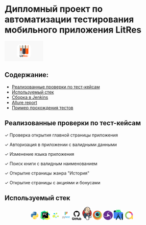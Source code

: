 # Дипломный проект по автоматизации тестирования мобильного приложения LitRes
<p align="left">
  <img width="25%" src="images/LitRes.png"/>
</p>

## Содержание:
- [Реализованные проверки по тест-кейсам](https://github.com/Elena0808/diplom_mobile/edit/master/README.md#%D1%80%D0%B5%D0%B0%D0%BB%D0%B8%D0%B7%D0%BE%D0%B2%D0%B0%D0%BD%D0%BD%D1%8B%D0%B5-%D0%BF%D1%80%D0%BE%D0%B2%D0%B5%D1%80%D0%BA%D0%B8-%D0%BF%D0%BE-%D1%82%D0%B5%D1%81%D1%82-%D0%BA%D0%B5%D0%B9%D1%81%D0%B0%D0%BC)
- [Используемый стек](https://github.com/Elena0808/diplom_mobile/edit/master/README.md#%D0%B8%D1%81%D0%BF%D0%BE%D0%BB%D1%8C%D0%B7%D1%83%D0%B5%D0%BC%D1%8B%D0%B9-%D1%81%D1%82%D0%B5%D0%BA)
- [Сборка в Jenkins]()
- [Allure report]()
- [Пример прохождения тестов]()

## Реализованные проверки по тест-кейсам
✓ Проверка открытия главной страницы приложения

✓ Авторизация в приложении с валидными данными

✓ Изменение языка приложения 

✓ Поиск книги с валидным наименованием

✓ Открытие страницы жанра "История"

✓ Открытие страницы с акциями и бонусами

## Используемый стек
<p align="center">
<img width="6%" title="Python" src="images/python.svg">
<img width="6%" title="PyCharm" src="images/pycharm.svg">
<img width="6%" title="Selene" src="images/selene.png">
<img width="6%" title="PyTest" src="images/pytest.svg">
<img width="6%" title="GitHub" src="images/github.svg">
<img width="6%" title="Jenkins" src="images/jenkins.svg">
<img width="6%" title="Browserstack" src="images/browserstack.svg">
<img width="6%" title="Appium" src="images/appium.svg">
<img width="6%" title="Android-studio" src="images/android-studio.svg">
<img width="6%" title="Allure" src="images/allure.svg">
</p>
